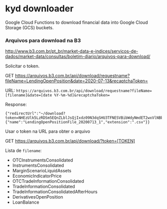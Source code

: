 
# kyd downloader

Google Cloud Functions to download financial data into Google Cloud Storage (GCS) buckets.

### Arquivos para download na B3

<http://www.b3.com.br/pt_br/market-data-e-indices/servicos-de-dados/market-data/consultas/boletim-diario/arquivos-para-download/>

Solicitar o token.

GET <https://arquivos.b3.com.br/api/download/requestname?fileName=LendingOpenPosition&date=2020-07-13&recaptchaToken=>

URL: `https://arquivos.b3.com.br/api/download/requestname?fileName=[filename]&date=[date %Y-%m-%d]&recaptchaToken=`

Response: 

```
{"redirectUrl":"~/download?token=NHEzUlk5LzRDSm5EQnZLblJsQjIxdz09N3dqSHU3TFNESVBibWdyNmdET2wxVlNBbHF0VTBUU2x2dnVmbVlVelZYQ0N0SXdjR0Rsdk1rdmQvd29hT3lYTkNSenRzU3RHWjJIVWJIK0ZUdEd1dWQ2dnAxVDZxSlM2T1cwL0JJUDA5NE5ZMHF5UFcwWjI5UU1xWTcwUUM0ZDdjZ2NrYVhuUXdNSnloQnJLZC85SEZiSSt1bmg4RjczaHVTZi9ORkIyamJYQi8rTUQyTW5BeS9mSFI3UlI0QXVFa21DMU5vMFdrbE5rZXg5TXd2ZC9BbjNQNGhacUxnVi94NTh2T2VZMk5rcS9TYUErL2s1ZElJTW5NSFpVck12ZHUxNjlkY2VSK0hUNm9YR2Y1K0NKVmc9PQ","token":"NHEzUlk5LzRDSm5EQnZLblJsQjIxdz09N3dqSHU3TFNESVBibWdyNmdET2wxVlNBbHF0VTBUU2x2dnVmbVlVelZYQ0N0SXdjR0Rsdk1rdmQvd29hT3lYTkNSenRzU3RHWjJIVWJIK0ZUdEd1dWQ2dnAxVDZxSlM2T1cwL0JJUDA5NE5ZMHF5UFcwWjI5UU1xWTcwUUM0ZDdjZ2NrYVhuUXdNSnloQnJLZC85SEZiSSt1bmg4RjczaHVTZi9ORkIyamJYQi8rTUQyTW5BeS9mSFI3UlI0QXVFa21DMU5vMFdrbE5rZXg5TXd2ZC9BbjNQNGhacUxnVi94NTh2T2VZMk5rcS9TYUErL2s1ZElJTW5NSFpVck12ZHUxNjlkY2VSK0hUNm9YR2Y1K0NKVmc9PQ","file":{"name":"LendingOpenPositionFile_20200713_1","extension":".csv"}}
```

Usar o token na URL para obter o arquivo

GET <https://arquivos.b3.com.br/api/download/?token=[TOKEN]>

Lista de `filename`:

- OTCInstrumentsConsolidated
- InstrumentsConsolidated
- MarginScenarioLiquidAssets
- EconomicIndicatorPrice
- OTCTradeInformationConsolidated
- TradeInformationConsolidated
- TradeInformationConsolidatedAfterHours
- DerivativesOpenPosition
- LoanBalance
